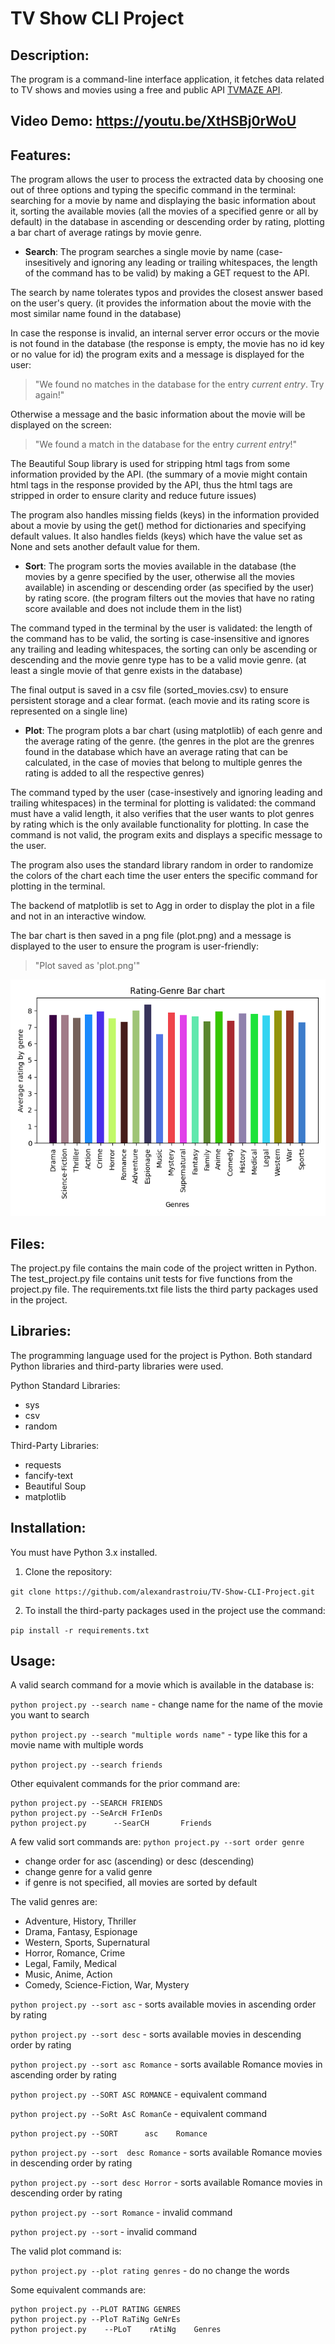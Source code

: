 # TV Show CLI Project

## Description:
The program is a command-line interface application, it fetches data related to TV shows and movies using
a free and public API [TVMAZE API](https://api.tvmaze.com).

## Video Demo:  <https://youtu.be/XtHSBj0rWoU>

## Features:
The program allows the user to process the extracted data by choosing one out of three options and typing the specific command in the terminal: searching for a movie by name and displaying the basic information about it, sorting the available movies (all the movies of a specified genre or all by default) in the database in ascending or descending order by rating, plotting a bar chart of average ratings by movie genre.

* **Search**:
The program searches a single movie by name (case-insesitively and ignoring any leading or trailing whitespaces, the length of the command has to be valid) by making a GET request to the API.

The search by name tolerates typos and provides the closest answer based on the user's query. (it provides the information about the movie with the most similar name found in the database)

In case the response is invalid, an internal server error occurs or the movie is not found in the database
(the response is empty, the movie has no id key or no value for id) the program exits and a message is displayed for the user:
>"We found no matches in the database for the entry _current entry_. Try again!"

Otherwise a message and the basic information about the movie will be displayed on the screen:
>"We found a match in the database for the entry  _current entry_!"

The Beautiful Soup library is used for stripping html tags from some information provided by the API. (the summary of a movie might contain html tags in the response provided by the API, thus the html tags are stripped in order to ensure clarity and reduce future issues)

The program also handles missing  fields (keys) in the information provided about a movie by using
the get() method for dictionaries and specifying default values. It also handles fields (keys) which have the value set as None and sets another default value for them.

* **Sort**:
The program sorts the movies available in the database (the movies by a genre specified by the user, otherwise all the movies available) in ascending or descending order (as specified by  the user) by rating score. (the program filters out the movies that have no rating score available and does not include them in the list)

The command typed in the terminal by the user is validated: the length of the command has to be valid, the sorting is case-insensitive and ignores any trailing and leading whitespaces, the sorting can only be ascending or descending and the movie genre type has to be a valid movie genre. (at least a single movie of that genre exists in the database)

The final output is saved in a csv file (sorted_movies.csv) to ensure persistent storage and a clear format. (each movie and its rating score is represented on a single line)

* **Plot**:
The program plots a bar chart  (using matplotlib) of each genre and the average rating of the genre. (the genres in the plot are the grenres found in the database which have an average rating that can be calculated, in the case of movies that belong to multiple genres the rating is added to all the respective genres)

The command typed by the user (case-insestively and ignoring leading and trailing whitespaces) in the terminal for plotting is validated: the command must have a valid length, it also verifies that the user wants to plot genres by rating which is the only available functionality for plotting. In case the command is not valid, the program exits and displays a specific message to the user.

The program also uses the standard library random in order to randomize the colors of the chart each time the user enters the specific command for plotting in the terminal.

The backend of matplotlib is set to Agg in order to display the plot in a file and not in an interactive window.

The bar chart is then saved in a png file (plot.png) and a message is displayed to the user to ensure the program is user-friendly:
>"Plot saved as 'plot.png'"

![Bar Chart Plot](images/plot.png "Genre-Average Rating Plot")

## Files:
The project.py file contains the main code of the project written in Python.
The test_project.py file contains unit tests for five functions from the project.py file.
The requirements.txt file lists the third party packages used in the project.

## Libraries:
The programming language used for the project is Python. Both standard Python libraries and third-party libraries were used.

Python Standard Libraries:
* sys
* csv
* random

Third-Party Libraries:
* requests
* fancify-text
* Beautiful Soup
* matplotlib

## Installation:
You must have Python 3.x installed.

1. Clone the repository:

`git clone https://github.com/alexandrastroiu/TV-Show-CLI-Project.git`

2. To install the third-party packages used in the project use the command:

`pip install -r requirements.txt`

## Usage:
A valid search command for a movie which is available in the database is:

`python project.py --search name` - change name for the name of the movie you want to search

`python project.py --search "multiple words name"` - type like this for a movie name with multiple words

`python project.py --search friends`

Other equivalent commands for the prior command are:
```
python project.py --SEARCH FRIENDS
python project.py --SeArcH FrIenDs
python project.py      --SearCH       Friends
```

A few valid sort commands are:
`python project.py --sort order genre`
- change order for asc (ascending) or desc (descending)
- change genre for a valid genre
- if genre is not specified, all movies are sorted by default

The valid genres are:
* Adventure, History, Thriller
* Drama, Fantasy, Espionage
* Western, Sports, Supernatural
* Horror, Romance, Crime
* Legal, Family, Medical
* Music, Anime, Action
* Comedy, Science-Fiction, War, Mystery

`python project.py --sort asc` - sorts available movies in ascending order by rating

`python project.py --sort desc` - sorts available movies in descending order by rating

`python project.py --sort asc Romance`  - sorts available Romance movies in ascending order by rating

`python project.py --SORT ASC ROMANCE`  - equivalent command

`python project.py --SoRt AsC RomanCe` - equivalent command

`python project.py --SORT      asc    Romance`

`python project.py --sort  desc Romance` - sorts available Romance movies in descending order by rating

`python project.py --sort desc Horror` - sorts available Romance movies in descending order by rating

`python project.py --sort Romance` - invalid command

`python project.py --sort` - invalid command

The valid plot command is:

`python project.py --plot rating genres` - do no change the words

Some equivalent commands are:
```
python project.py --PLOT RATING GENRES
python project.py --PloT RaTiNg GeNrEs
python project.py    --PLoT    rAtiNg    Genres
```

